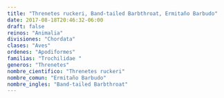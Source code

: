 ```yaml
---
title: "Threnetes ruckeri, Band-tailed Barbthroat, Ermitaño Barbudo"
date: 2017-08-18T20:46:32-06:00
draft: false
reinos: "Animalia"
divisiones: "Chordata"
clases: "Aves"
ordenes: "Apodiformes"
familias: "Trochilidae "
generos: "Threnetes"
nombre_cientifico: "Threnetes ruckeri"
nombre_comun: "Ermitaño Barbudo"
nombre_ingles: "Band-tailed Barbthroat"
---
```

